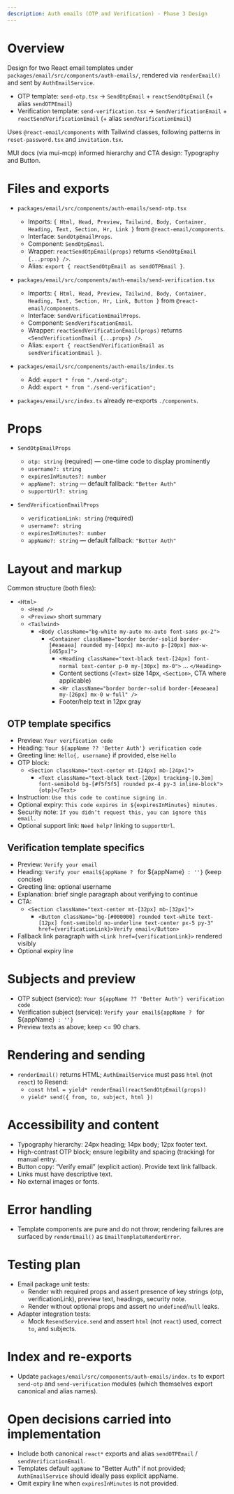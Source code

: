 ```yaml
---
description: Auth emails (OTP and Verification) - Phase 3 Design
---
```


# Overview
Design for two React email templates under `packages/email/src/components/auth-emails/`, rendered via `renderEmail()` and sent by `AuthEmailService`.

- OTP template: `send-otp.tsx` → `SendOtpEmail` + `reactSendOtpEmail` (+ alias `sendOTPEmail`)
- Verification template: `send-verification.tsx` → `SendVerificationEmail` + `reactSendVerificationEmail` (+ alias `sendVerificationEmail`)

Uses `@react-email/components` with Tailwind classes, following patterns in `reset-password.tsx` and `invitation.tsx`.

MUI docs (via mui-mcp) informed hierarchy and CTA design: Typography and Button.

# Files and exports
- `packages/email/src/components/auth-emails/send-otp.tsx`
  - Imports: `{ Html, Head, Preview, Tailwind, Body, Container, Heading, Text, Section, Hr, Link }` from `@react-email/components`.
  - Interface: `SendOtpEmailProps`.
  - Component: `SendOtpEmail`.
  - Wrapper: `reactSendOtpEmail(props)` returns `<SendOtpEmail {...props} />`.
  - Alias: `export { reactSendOtpEmail as sendOTPEmail }`.

- `packages/email/src/components/auth-emails/send-verification.tsx`
  - Imports: `{ Html, Head, Preview, Tailwind, Body, Container, Heading, Text, Section, Hr, Link, Button }` from `@react-email/components`.
  - Interface: `SendVerificationEmailProps`.
  - Component: `SendVerificationEmail`.
  - Wrapper: `reactSendVerificationEmail(props)` returns `<SendVerificationEmail {...props} />`.
  - Alias: `export { reactSendVerificationEmail as sendVerificationEmail }`.

- `packages/email/src/components/auth-emails/index.ts`
  - Add: `export * from "./send-otp";`
  - Add: `export * from "./send-verification";`

- `packages/email/src/index.ts` already re-exports `./components`.

# Props
- `SendOtpEmailProps`
  - `otp: string` (required) — one-time code to display prominently
  - `username?: string`
  - `expiresInMinutes?: number`
  - `appName?: string` — default fallback: `"Better Auth"`
  - `supportUrl?: string`

- `SendVerificationEmailProps`
  - `verificationLink: string` (required)
  - `username?: string`
  - `expiresInMinutes?: number`
  - `appName?: string` — default fallback: `"Better Auth"`

# Layout and markup
Common structure (both files):
- `<Html>`
  - `<Head />`
  - `<Preview>` short summary
  - `<Tailwind>`
    - `<Body className="bg-white my-auto mx-auto font-sans px-2">`
      - `<Container className="border border-solid border-[#eaeaea] rounded my-[40px] mx-auto p-[20px] max-w-[465px]">`
        - `<Heading className="text-black text-[24px] font-normal text-center p-0 my-[30px] mx-0">` … `</Heading>`
        - Content sections (`<Text>` size 14px, `<Section>`, CTA where applicable)
        - `<Hr className="border border-solid border-[#eaeaea] my-[26px] mx-0 w-full" />`
        - Footer/help text in 12px gray

## OTP template specifics
- Preview: `Your verification code`
- Heading: `Your ${appName ?? 'Better Auth'} verification code`
- Greeting line: `Hello{, username}` if provided, else `Hello`
- OTP block:
  - `<Section className="text-center mt-[24px] mb-[24px]">`
    - `<Text className="text-black text-[20px] tracking-[0.3em] font-semibold bg-[#f5f5f5] rounded px-4 py-3 inline-block">{otp}</Text>`
- Instruction: `Use this code to continue signing in.`
- Optional expiry: `This code expires in ${expiresInMinutes} minutes.`
- Security note: `If you didn’t request this, you can ignore this email.`
- Optional support link: `Need help?` linking to `supportUrl`.

## Verification template specifics
- Preview: `Verify your email`
- Heading: `Verify your email${appName ? ` for ${appName}` : ''}` (keep concise)
- Greeting line: optional username
- Explanation: brief single paragraph about verifying to continue
- CTA:
  - `<Section className="text-center mt-[32px] mb-[32px]">`
    - `<Button className="bg-[#000000] rounded text-white text-[12px] font-semibold no-underline text-center px-5 py-3" href={verificationLink}>Verify email</Button>`
- Fallback link paragraph with `<Link href={verificationLink}>` rendered visibly
- Optional expiry line

# Subjects and preview
- OTP subject (service): `Your ${appName ?? 'Better Auth'} verification code`
- Verification subject (service): `Verify your email${appName ? ` for ${appName}` : ''}`
- Preview texts as above; keep <= 90 chars.

# Rendering and sending
- `renderEmail()` returns HTML; `AuthEmailService` must pass `html` (not `react`) to Resend:
  - `const html = yield* renderEmail(reactSendOtpEmail(props))`
  - `yield* send({ from, to, subject, html })`

# Accessibility and content
- Typography hierarchy: 24px heading; 14px body; 12px footer text.
- High-contrast OTP block; ensure legibility and spacing (tracking) for manual entry.
- Button copy: “Verify email” (explicit action). Provide text link fallback.
- Links must have descriptive text.
- No external images or fonts.

# Error handling
- Template components are pure and do not throw; rendering failures are surfaced by `renderEmail()` as `EmailTemplateRenderError`.

# Testing plan
- Email package unit tests:
  - Render with required props and assert presence of key strings (otp, verificationLink), preview text, headings, security note.
  - Render without optional props and assert no `undefined`/`null` leaks.
- Adapter integration tests:
  - Mock `ResendService.send` and assert `html` (not `react`) used, correct `to`, and subjects.

# Index and re-exports
- Update `packages/email/src/components/auth-emails/index.ts` to export `send-otp` and `send-verification` modules (which themselves export canonical and alias names).

# Open decisions carried into implementation
- Include both canonical `react*` exports and alias `sendOTPEmail` / `sendVerificationEmail`.
- Templates default `appName` to "Better Auth" if not provided; `AuthEmailService` should ideally pass explicit appName.
- Omit expiry line when `expiresInMinutes` is not provided.
